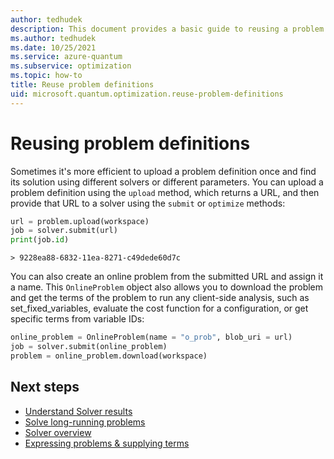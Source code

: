 ```yaml
---
author: tedhudek
description: This document provides a basic guide to reusing a problem definition when solving problems in Azure Quantum using Python.
ms.author: tedhudek
ms.date: 10/25/2021
ms.service: azure-quantum
ms.subservice: optimization
ms.topic: how-to
title: Reuse problem definitions
uid: microsoft.quantum.optimization.reuse-problem-definitions
---
```


# Reusing problem definitions

Sometimes it's more efficient to upload a problem definition once and find its solution using different solvers or different parameters. You can upload a problem definition using the `upload` method, which returns a URL, and then provide that URL to a solver using the `submit` or `optimize` methods:

```py
url = problem.upload(workspace)
job = solver.submit(url)
print(job.id)
```

```output
> 9228ea88-6832-11ea-8271-c49dede60d7c
```

You can also create an online problem from the submitted URL and assign it a name. This `OnlineProblem` object also allows you to download the problem and get the terms of the problem to run any client-side analysis, such as set_fixed_variables, evaluate the cost function for a configuration, or get specific terms from variable IDs:

```py
online_problem = OnlineProblem(name = "o_prob", blob_uri = url)
job = solver.submit(online_problem)
problem = online_problem.download(workspace)
```

## Next steps

- [Understand Solver results](xref:microsoft.quantum.optimization.understand-solver-results)
- [Solve long-running problems](xref:microsoft.quantum.optimization.solve-long-running-problems)
- [Solver overview](xref:microsoft.quantum.reference.qio-target-list)
- [Expressing problems & supplying terms](xref:microsoft.quantum.optimization.express-problem)
